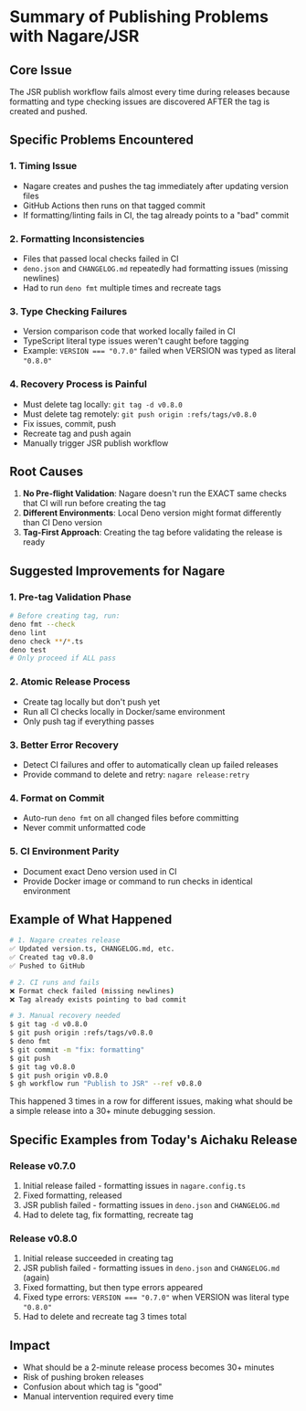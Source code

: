 # Summary of Publishing Problems with Nagare/JSR

## Core Issue
The JSR publish workflow fails almost every time during releases because formatting and type checking issues are discovered AFTER the tag is created and pushed.

## Specific Problems Encountered

### 1. Timing Issue
- Nagare creates and pushes the tag immediately after updating version files
- GitHub Actions then runs on that tagged commit
- If formatting/linting fails in CI, the tag already points to a "bad" commit

### 2. Formatting Inconsistencies
- Files that passed local checks failed in CI
- `deno.json` and `CHANGELOG.md` repeatedly had formatting issues (missing newlines)
- Had to run `deno fmt` multiple times and recreate tags

### 3. Type Checking Failures
- Version comparison code that worked locally failed in CI
- TypeScript literal type issues weren't caught before tagging
- Example: `VERSION === "0.7.0"` failed when VERSION was typed as literal `"0.8.0"`

### 4. Recovery Process is Painful
- Must delete tag locally: `git tag -d v0.8.0`
- Must delete tag remotely: `git push origin :refs/tags/v0.8.0`
- Fix issues, commit, push
- Recreate tag and push again
- Manually trigger JSR publish workflow

## Root Causes

1. **No Pre-flight Validation**: Nagare doesn't run the EXACT same checks that CI will run before creating the tag
2. **Different Environments**: Local Deno version might format differently than CI Deno version
3. **Tag-First Approach**: Creating the tag before validating the release is ready

## Suggested Improvements for Nagare

### 1. Pre-tag Validation Phase
```bash
# Before creating tag, run:
deno fmt --check
deno lint
deno check **/*.ts
deno test
# Only proceed if ALL pass
```

### 2. Atomic Release Process
- Create tag locally but don't push yet
- Run all CI checks locally in Docker/same environment
- Only push tag if everything passes

### 3. Better Error Recovery
- Detect CI failures and offer to automatically clean up failed releases
- Provide command to delete and retry: `nagare release:retry`

### 4. Format on Commit
- Auto-run `deno fmt` on all changed files before committing
- Never commit unformatted code

### 5. CI Environment Parity
- Document exact Deno version used in CI
- Provide Docker image or command to run checks in identical environment

## Example of What Happened

```bash
# 1. Nagare creates release
✅ Updated version.ts, CHANGELOG.md, etc.
✅ Created tag v0.8.0
✅ Pushed to GitHub

# 2. CI runs and fails
❌ Format check failed (missing newlines)
❌ Tag already exists pointing to bad commit

# 3. Manual recovery needed
$ git tag -d v0.8.0
$ git push origin :refs/tags/v0.8.0
$ deno fmt
$ git commit -m "fix: formatting"
$ git push
$ git tag v0.8.0
$ git push origin v0.8.0
$ gh workflow run "Publish to JSR" --ref v0.8.0
```

This happened 3 times in a row for different issues, making what should be a simple release into a 30+ minute debugging session.

## Specific Examples from Today's Aichaku Release

### Release v0.7.0
1. Initial release failed - formatting issues in `nagare.config.ts`
2. Fixed formatting, released
3. JSR publish failed - formatting issues in `deno.json` and `CHANGELOG.md`
4. Had to delete tag, fix formatting, recreate tag

### Release v0.8.0
1. Initial release succeeded in creating tag
2. JSR publish failed - formatting issues in `deno.json` and `CHANGELOG.md` (again)
3. Fixed formatting, but then type errors appeared
4. Fixed type errors: `VERSION === "0.7.0"` when VERSION was literal type `"0.8.0"`
5. Had to delete and recreate tag 3 times total

## Impact
- What should be a 2-minute release process becomes 30+ minutes
- Risk of pushing broken releases
- Confusion about which tag is "good"
- Manual intervention required every time